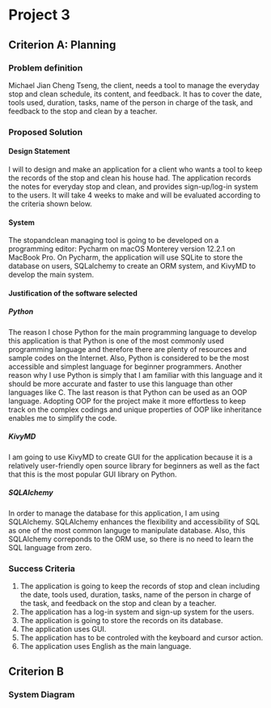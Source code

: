 # Project 3

## Criterion A: Planning

### Problem definition

Michael Jian Cheng Tseng, the client, needs a tool to manage the everyday stop and clean schedule, its content, and feedback. It has to cover the date, tools used, duration, tasks, name of the person in charge of the task, and feedback to the stop and clean by a teacher.

### Proposed Solution

#### Design Statement

I will to design and make an application for a client who wants a tool to keep the records of the stop and clean his house had. The application records the notes for everyday stop and clean, and provides sign-up/log-in system to the users. It will take 4 weeks to make and will be evaluated according to the criteria shown below. 

#### System

The stopandclean managing tool is going to be developed on a programming editor: Pycharm on macOS Monterey version 12.2.1 on MacBook Pro. On Pycharm, the application will use SQLite to store the database on users, SQLalchemy to create an ORM system, and KivyMD to develop the main system.

#### Justification of the software selected

##### Python

The reason I chose Python for the main programming language to develop this application is that Python is one of the most commonly used programming language and therefore there are plenty of resources and sample codes on the Internet. Also, Python is considered to be the most accessible and simplest language for beginner programmers. Another reason why I use Python is simply that I am familiar with this language and it should be more accurate and faster to use this language than other languages like C. The last reason is that Python can be used as an OOP language. Adopting OOP for the project make it more effortless to keep track on the complex codings and unique properties of OOP like inheritance enables me to simplify the code.

##### KivyMD

I am going to use KivyMD to create GUI for the application because it is a relatively user-friendly open source library for beginners as well as the fact that this is the most popular GUI library on Python. 

##### SQLAlchemy

In order to manage the database for this application, I am using SQLAlchemy. SQLAlchemy enhances the flexibility and accessibility of SQL as one of the most common languge to manipulate database. Also, this SQLAlchemy correponds to the ORM use, so there is no need to learn the SQL language from zero.

### Success Criteria

1. The application is going to keep the records of stop and clean including the date, tools used, duration, tasks, name of the person in charge of the task, and feedback on the stop and clean by a teacher.
2. The application has a log-in system and sign-up system for the users.
3. The application is going to store the records on its database.
4. The application uses GUI.
5. The application has to be controled with the keyboard and cursor action.
6. The application uses English as the main language.


## Criterion B

### System Diagram


